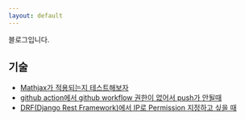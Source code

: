 ```yaml
---
layout: default
---
```


블로그입니다.


## 기술
- [Mathjax가 적용되는지 테스트해보자](./math/mathjax_test.html)
- [github action에서 github workflow 권한이 없어서 push가 안될때](./development/workflow_permission.html)
- [DRF(Django Rest Framework)에서 IP로 Permission 지정하고 싶을 때](./development/ip_permission_in_drf.html)
